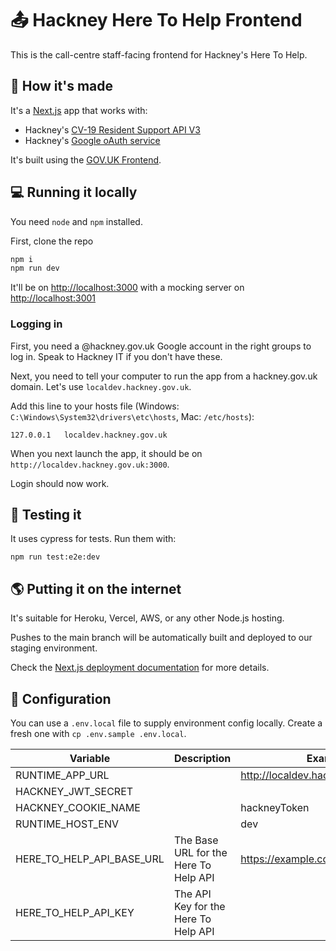 # 📤 Hackney Here To Help Frontend

This is the call-centre staff-facing frontend for Hackney's Here To Help.

## 🧱 How it's made

It's a [Next.js](https://nextjs.org) app that works with:

- Hackney's [CV-19 Resident Support API V3](https://github.com/LBHackney-IT/cv-19-res-support-v3)
- Hackney's [Google oAuth service](https://github.com/LBHackney-IT/LBH-Google-auth)

It's built using the [GOV.UK Frontend](https://github.com/alphagov/govuk-frontend).

## 💻 Running it locally

You need `node` and `npm` installed.

First, clone the repo

```bash
npm i
npm run dev
```

It'll be on [http://localhost:3000](http://localhost:3000) with a mocking server on [http://localhost:3001](http://localhost:3001)

### Logging in

First, you need a @hackney.gov.uk Google account in the right groups to log in. Speak to Hackney IT if you don't have these.

Next, you need to tell your computer to run the app from a hackney.gov.uk domain. Let's use `localdev.hackney.gov.uk`.

Add this line to your hosts file (Windows: `C:\Windows\System32\drivers\etc\hosts`, Mac: `/etc/hosts`):

```
127.0.0.1	localdev.hackney.gov.uk
```

When you next launch the app, it should be on `http://localdev.hackney.gov.uk:3000`.

Login should now work.

## 🧪 Testing it

It uses cypress for tests. Run them with:

```
npm run test:e2e:dev
```

## 🌎 Putting it on the internet

It's suitable for Heroku, Vercel, AWS, or any other Node.js hosting.

Pushes to the main branch will be automatically built and deployed to our staging environment.

Check the [Next.js deployment documentation](https://nextjs.org/docs/deployment) for more details.

## 🧬 Configuration

You can use a `.env.local` file to supply environment config locally. Create a fresh one with `cp .env.sample .env.local`.

| Variable                                  | Description                                                         | Example                             |
| ----------------------------------------- | ------------------------------------------------------------------- | ----------------------------------- |
| RUNTIME_APP_URL                           |                                                                     | http://localdev.hackney.gov.uk:3000 |
| HACKNEY_JWT_SECRET                        |                                                                     |                                     |
| HACKNEY_COOKIE_NAME                       |                                                                     | hackneyToken                        |
| RUNTIME_HOST_ENV                          |                                                                     | dev                                 |
| HERE_TO_HELP_API_BASE_URL                 | The Base URL for the Here To Help API                               | https://example.com/api/v2          |
| HERE_TO_HELP_API_KEY                      | The API Key for the Here To Help API                                |                                     |